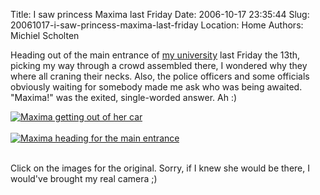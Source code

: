 Title: I saw princess Maxima last Friday
Date: 2006-10-17 23:35:44
Slug: 20061017-i-saw-princess-maxima-last-friday
Location: Home
Authors: Michiel Scholten

<p>Heading out of the main entrance of <a href="http://www.vu.nl/">my university</a> last Friday the 13th, picking my way through a crowd assembled there, I wondered why they where all craning their necks. Also, the police officers and some officials obviously waiting for somebody made me ask who was being awaited. "Maxima!" was the exited, single-worded answer. Ah :)</p>

<div class="content-image"><div><a href="http://aquariusoft.org/~mbscholt/images/content/20061013_maxima_getting_out_of_car.jpg"><img src="http://aquariusoft.org/~mbscholt/images/content/20061013_maxima_getting_out_of_car_small.png" alt="Maxima getting out of her car" title="Maxima getting out of her car" /></a></div></div>
<br style="clear: both;" />

<div class="content-image"><div><a href="http://aquariusoft.org/~mbscholt/images/content/20061013_maxima_entering_uni.jpg"><img src="http://aquariusoft.org/~mbscholt/images/content/20061013_maxima_entering_uni_small.png" alt="Maxima heading for the main entrance" title="Maxima heading for the main entrance" /></a></div></div>
<br style="clear: both;" />

<p>Click on the images for the original. Sorry, if I knew she would be there, I would've brought my real camera ;)</p>